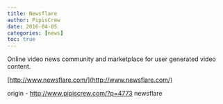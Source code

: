 ```yaml
---
title: Newsflare
author: PipisCrew
date: 2016-04-05
categories: [news]
toc: true
---
```


Online video news community and marketplace for user generated video content.

[http://www.newsflare.com/](http://www.newsflare.com/)

origin - http://www.pipiscrew.com/?p=4773 newsflare